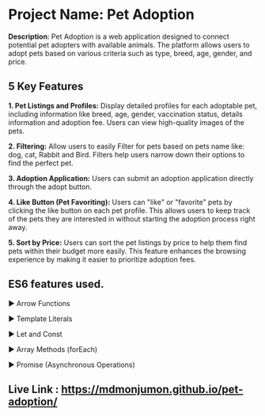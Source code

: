 # **Project Name: Pet Adoption**

**Description**:  Pet Adoption is a web application designed to connect potential pet adopters with available animals. The platform allows users to adopt pets based on various criteria such as type, breed, age, gender, and price.


## 5 Key Features
  **1. Pet Listings and Profiles:**
  Display detailed profiles for each adoptable pet, including information like breed, age, gender, vaccination status, details information and adoption fee. Users can view high-quality images of the pets.

  **2. Filtering:**
  Allow users to easily Filter for pets based on pets name like: dog, cat, Rabbit and Bird. Filters help users narrow down their options to find the perfect pet.

  **3. Adoption Application:**
  Users can submit an adoption application directly through the adopt button.

  **4. Like Button (Pet Favoriting):**
  Users can "like" or "favorite" pets by clicking the like button on each pet profile. This allows users to keep track of the pets they are interested in without starting the adoption process right away.

  **5. Sort by Price:**
  Users can sort the pet listings by price to help them find pets within their budget more easily. This feature enhances the browsing experience by making it easier to prioritize adoption fees.


## **ES6 features used.**
  ▶ Arrow Functions
  
  ▶ Template Literals
  
  ▶ Let and Const
  
  ▶ Array Methods (forEach)
  
  ▶ Promise (Asynchronous Operations)

## Live Link : https://mdmonjumon.github.io/pet-adoption/
